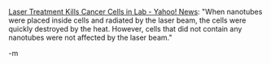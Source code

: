 <a href="http://news.yahoo.com/s/hsn/20050804/hl_hsn/lasertreatmentkillscancercellsinlab">Laser Treatment Kills Cancer Cells in Lab - Yahoo! News</a>: "When nanotubes were placed inside cells and radiated by the laser beam, the cells were quickly destroyed by the heat. However, cells that did not contain any nanotubes were not affected by the laser beam."

-m